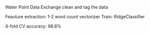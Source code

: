 Water Point Data Exchange
clean and tag the data 

Feauture extraction: 1-2 word count vectorizer
Train: RidgeClassifier

4-fold CV accuracy: 98.8%
